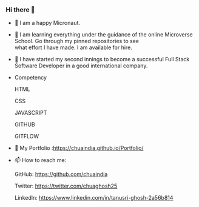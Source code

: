 ### Hi there 👋



- 🌱 I am a happy Micronaut.
- 🌱 I am learning everything under the guidance of the online Microverse School. Go through my pinned repositories to see  
      what effort I have made. I am available for hire. 
- 👯 I have started my second innings to become a successful Full Stack Software Developer in a good international company. 

- Competency 

   HTML
   
   CSS
   
   JAVASCRIPT
   
   GITHUB
   
   GITFLOW
   
   
- 👯 My Portfolio :https://chuaindia.github.io/Portfolio/    
   
   
- 📫 How to reach me: 


    GitHub: https://github.com/chuaindia
    
    Twitter: https://twitter.com/chuaghosh25
    
    LinkedIn: https://www.linkedin.com/in/tanusri-ghosh-2a56b814
    
 
